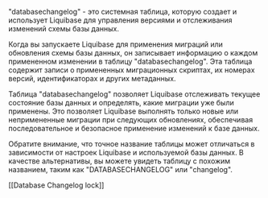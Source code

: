 "databasechangelog" - это системная таблица, которую создает и использует Liquibase для управления версиями и отслеживания изменений схемы базы данных.

Когда вы запускаете Liquibase для применения миграций или обновления схемы базы данных, он записывает информацию о каждом примененном изменении в таблицу "databasechangelog". Эта таблица содержит записи о примененных миграционных скриптах, их номерах версий, идентификаторах и других метаданных.

Таблица "databasechangelog" позволяет Liquibase отслеживать текущее состояние базы данных и определять, какие миграции уже были применены. Это позволяет Liquibase выполнять только новые или непримененные миграции при следующих обновлениях, обеспечивая последовательное и безопасное применение изменений к базе данных.

Обратите внимание, что точное название таблицы может отличаться в зависимости от настроек Liquibase и используемой базы данных. В качестве альтернативы, вы можете увидеть таблицу с похожим названием, таким как "DATABASECHANGELOG" или "changelog".

[[Database Changelog lock]]